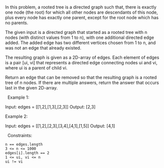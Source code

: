 In this problem, a rooted tree is a directed graph such that, there is exactly one node (the root) for which all other nodes are descendants of this node, plus every node has exactly one parent, except for the root node which has no parents.

The given input is a directed graph that started as a rooted tree with n nodes (with distinct values from 1 to n), with one additional directed edge added. The added edge has two different vertices chosen from 1 to n, and was not an edge that already existed.

The resulting graph is given as a 2D-array of edges. Each element of edges is a pair [ui, vi] that represents a directed edge connecting nodes ui and vi, where ui is a parent of child vi.

Return an edge that can be removed so that the resulting graph is a rooted tree of n nodes. If there are multiple answers, return the answer that occurs last in the given 2D-array.

 
Example 1:

Input: edges = [[1,2],[1,3],[2,3]]
Output: [2,3]


Example 2:

Input: edges = [[1,2],[2,3],[3,4],[4,1],[1,5]]
Output: [4,1]


 
Constraints:


	n == edges.length
	3 <= n <= 1000
	edges[i].length == 2
	1 <= ui, vi <= n
	ui != vi

